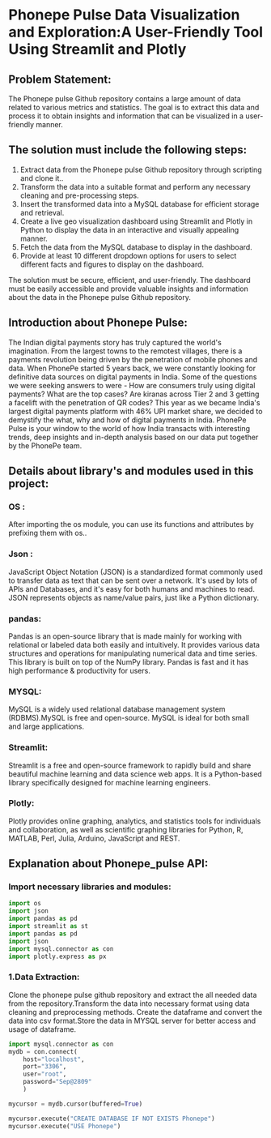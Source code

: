 # Phonepe Pulse Data Visualization and Exploration:A User-Friendly Tool Using Streamlit and Plotly
## Problem Statement:
   The Phonepe pulse Github repository contains a large amount of data related to
various metrics and statistics. The goal is to extract this data and process it to obtain
insights and information that can be visualized in a user-friendly manner.

## The solution must include the following steps:
1. Extract data from the Phonepe pulse Github repository through scripting and
clone it..
2. Transform the data into a suitable format and perform any necessary cleaning
and pre-processing steps.
3. Insert the transformed data into a MySQL database for efficient storage and
retrieval.
4. Create a live geo visualization dashboard using Streamlit and Plotly in Python
to display the data in an interactive and visually appealing manner.
5. Fetch the data from the MySQL database to display in the dashboard.
6. Provide at least 10 different dropdown options for users to select different
facts and figures to display on the dashboard.

The solution must be secure, efficient, and user-friendly. The dashboard must be
easily accessible and provide valuable insights and information about the data in the
Phonepe pulse Github repository.
## Introduction about Phonepe Pulse:
The Indian digital payments story has truly captured the world's imagination. From the largest towns to the remotest villages, there is a payments revolution being driven by the penetration of mobile phones and data.
When PhonePe started 5 years back, we were constantly looking for definitive data sources on digital payments in India. Some of the questions we were seeking answers to were - How are consumers truly using digital payments? What are the top cases? Are kiranas across Tier 2 and 3 getting a facelift with the penetration of QR codes?
This year as we became India's largest digital payments platform with 46% UPI market share, we decided to demystify the what, why and how of digital payments in India.
PhonePe Pulse is your window to the world of how India transacts with interesting trends, deep insights and in-depth analysis based on our data put together by the PhonePe team.

## Details about library's and modules used in this project:
### OS :
After importing the os module, you can use its functions and attributes by prefixing them with os.. 

### Json :
JavaScript Object Notation (JSON) is a standardized format commonly used to transfer data as text that can be sent over a network. It's used by lots of APIs and Databases, and it's easy for both humans and machines to read. JSON represents objects as name/value pairs, just like a Python dictionary.

### pandas:
Pandas is an open-source library that is made mainly for working with relational or labeled data both easily and intuitively. It provides various data structures and operations for manipulating numerical data and time series. This library is built on top of the NumPy library. Pandas is fast and it has high performance & productivity for users.
### MYSQL:
MySQL is a widely used relational database management system (RDBMS).MySQL is free and open-source.
MySQL is ideal for both small and large applications.
### Streamlit:
Streamlit is a free and open-source framework to rapidly build and share beautiful machine learning and data science web apps. It is a Python-based library specifically designed for machine learning engineers.

### Plotly:
Plotly provides online graphing, analytics, and statistics tools for individuals and collaboration, as well as scientific graphing libraries for Python, R, MATLAB, Perl, Julia, Arduino, JavaScript and REST.

## Explanation about Phonepe_pulse API:
### Import necessary libraries and modules:
~~~ python
import os
import json
import pandas as pd
import streamlit as st
import pandas as pd
import json
import mysql.connector as con
import plotly.express as px
~~~

### 1.Data Extraction:
Clone the phonepe pulse github repository and extract the all needed data from the repository.Transform the data into necessary format using data cleaning and preprocessing methods.
Create the dataframe and convert the data into csv format.Store the data in MYSQL server for better access and usage of dataframe.

~~~python
import mysql.connector as con
mydb = con.connect(
    host="localhost",
    port="3306",
    user="root",
    password="Sep@2809"
    )

mycursor = mydb.cursor(buffered=True)

mycursor.execute("CREATE DATABASE IF NOT EXISTS Phonepe")
mycursor.execute("USE Phonepe")
~~~





